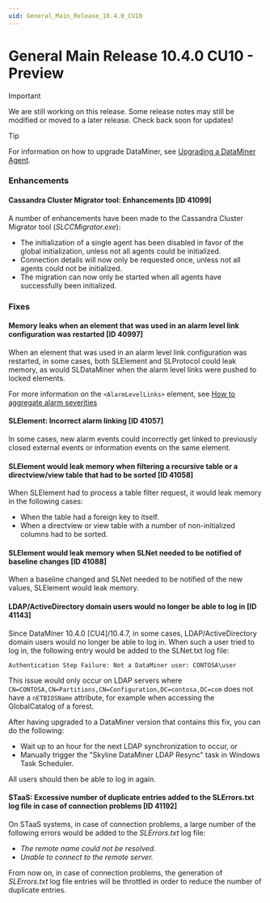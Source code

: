 ```yaml
---
uid: General_Main_Release_10.4.0_CU10
---
```


# General Main Release 10.4.0 CU10 - Preview

> [!IMPORTANT]
> We are still working on this release. Some release notes may still be modified or moved to a later release. Check back soon for updates!

> [!TIP]
> For information on how to upgrade DataMiner, see [Upgrading a DataMiner Agent](xref:Upgrading_a_DataMiner_Agent).

### Enhancements

#### Cassandra Cluster Migrator tool: Enhancements [ID 41099]

<!-- MR 10.4.0 [CU10]/10.5.0 [CU1] - FR 10.5.1 -->

A number of enhancements have been made to the Cassandra Cluster Migrator tool (*SLCCMigrator.exe*):

- The initialization of a single agent has been disabled in favor of the global initialization, unless not all agents could be initialized.
- Connection details will now only be requested once, unless not all agents could not be initialized.
- The migration can now only be started when all agents have successfully been initialized.

### Fixes

#### Memory leaks when an element that was used in an alarm level link configuration was restarted [ID 40997]

<!-- MR 10.4.0 [CU10]/10.5.0 [CU1] - FR 10.5.1 -->

When an element that was used in an alarm level link configuration was restarted, in some cases, both SLElement and SLProtocol could leak memory, as would SLDataMiner when the alarm level links were pushed to locked elements.

For more information on the `<AlarmLevelLinks>` element, see [How to aggregate alarm severities](xef:How_to_aggregate_alarm_severities)

#### SLElement: Incorrect alarm linking [ID 41057]

<!-- MR 10.4.0 [CU10]/10.5.0 [CU1] - FR 10.5.1 -->

In some cases, new alarm events could incorrectly get linked to previously closed external events or information events on the same element.

#### SLElement would leak memory when filtering a recursive table or a directview/view table that had to be sorted [ID 41058]

<!-- MR 10.4.0 [CU10]/10.5.0 [CU1] - FR 10.5.1 -->

When SLElement had to process a table filter request, it would leak memory in the following cases:

- When the table had a foreign key to itself.
- When a directview or view table with a number of non-initialized columns had to be sorted.

#### SLElement would leak memory when SLNet needed to be notified of baseline changes [ID 41088]

<!-- MR 10.4.0 [CU10]/10.5.0 [CU1] - FR 10.5.1 -->

When a baseline changed and SLNet needed to be notified of the new values, SLElement would leak memory.

#### LDAP/ActiveDirectory domain users would no longer be able to log in [ID 41143]

<!-- MR 10.4.0 [CU10]/10.5.0 [CU1] - FR 10.5.1 -->

Since DataMiner 10.4.0 [CU4]/10.4.7, in some cases, LDAP/ActiveDirectory domain users would no longer be able to log in. When such a user tried to log in, the following entry would be added to the SLNet.txt log file:

`Authentication Step Failure: Not a DataMiner user: CONTOSA\user`

This issue would only occur on LDAP servers where `CN=CONTOSA,CN=Partitions,CN=Configuration,DC=contosa,DC=com` does not have a `nETBIOSName` attribute, for example when accessing the GlobalCatalog of a forest.

After having upgraded to a DataMiner version that contains this fix, you can do the following:

- Wait up to an hour for the next LDAP synchronization to occur, or
- Manually trigger the "Skyline DataMiner LDAP Resync" task in Windows Task Scheduler.

All users should then be able to log in again.

#### STaaS: Excessive number of duplicate entries added to the SLErrors.txt log file in case of connection problems [ID 41192]

<!-- MR 10.4.0 [CU10]/10.5.0 [CU1] - FR 10.5.1 -->

On STaaS systems, in case of connection problems, a large number of the following errors would be added to the *SLErrors.txt* log file:

- *The remote name could not be resolved.*
- *Unable to connect to the remote server.*

From now on, in case of connection problems, the generation of *SLErrors.txt* log file entries will be throttled in order to reduce the number of duplicate entries.
